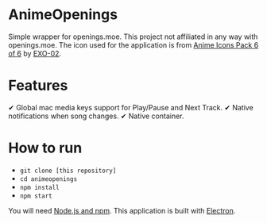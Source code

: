 
# AnimeOpenings

Simple wrapper for openings.moe. This project not affiliated in any way with openings.moe. The icon used for the application is from [Anime Icons Pack 6 of 6](http://exo-02.deviantart.com/art/Anime-Icons-Pack-6-of-6-157430877) by [EXO-02](http://exo-02.deviantart.com/).

# Features

✔ Global mac media keys support for Play/Pause and Next Track.
✔ Native notifications when song changes.
✔ Native container.

# How to run

* `git clone [this repository]`
* `cd animeopenings`
* `npm install`
* `npm start`

You will need [Node.js and npm](https://nodejs.org/en/). This application is built with [Electron](http://electron.atom.io/#get-started).

